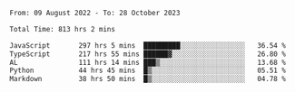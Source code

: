 
<!--START_SECTION:waka-->

```txt
From: 09 August 2022 - To: 28 October 2023

Total Time: 813 hrs 2 mins

JavaScript       297 hrs 5 mins  █████████░░░░░░░░░░░░░░░░   36.54 %
TypeScript       217 hrs 55 mins ██████▓░░░░░░░░░░░░░░░░░░   26.80 %
AL               111 hrs 14 mins ███▒░░░░░░░░░░░░░░░░░░░░░   13.68 %
Python           44 hrs 45 mins  █▒░░░░░░░░░░░░░░░░░░░░░░░   05.51 %
Markdown         38 hrs 50 mins  █▒░░░░░░░░░░░░░░░░░░░░░░░   04.78 %
```

<!--END_SECTION:waka-->











